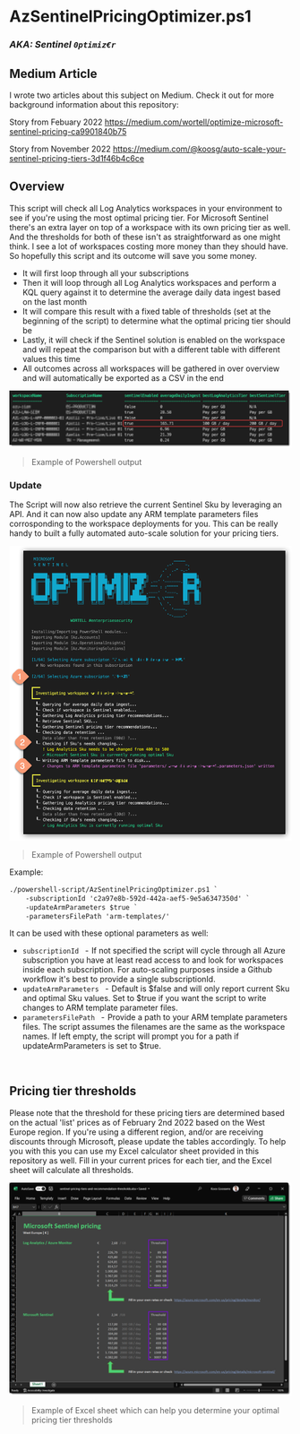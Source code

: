 # AzSentinelPricingOptimizer.ps1
### *AKA: Sentinel `0ptimiz€r`*

## Medium Article

I wrote two articles about this subject on Medium. Check it out for more background information about this repository:

Story from Febuary 2022
https://medium.com/wortell/optimize-microsoft-sentinel-pricing-ca9901840b75

Story from November 2022
<https://medium.com/@koosg/auto-scale-your-sentinel-pricing-tiers-3d1f46b4c6ce>

## Overview

This script will check all Log Analytics workspaces in your environment to see if you're using the most optimal pricing tier.
For Microsoft Sentinel there's an extra layer on top of a workspace with its own pricing tier as well. And the thresholds for both of these isn't as straightforward as one might think.
I see a lot of workspaces costing more money than they should have. So hopefully this script and its outcome will save you some money.

- It will first loop through all your subscriptions
- Then it will loop through all Log Analytics workspaces and perform a KQL query against it to determine the average daily data ingest based on the last month
- It will compare this result with a fixed table of thresholds (set at the beginning of the script) to determine what the optimal pricing tier should be
- Lastly, it will check if the Sentinel solution is enabled on the workspace and will repeat the comparison but with a different table with different values this time
- All outcomes across all workspaces will be gathered in over overview and will automatically be exported as a CSV in the end

![](images/powershell-output.png)
> Example of Powershell output

### Update

The Script will now also retrieve the current Sentinel Sku by leveraging an API. And it can now also update any ARM template parameters files corrosponding to the workspace deployments for you. This can be really handy to built a fully automated auto-scale solution for your pricing tiers.

![](images/powershell-output0.png)
> Example of Powershell output

Example:
```
./powershell-script/AzSentinelPricingOptimizer.ps1 `
    -subscriptionId 'c2a97e8b-592d-442a-aef5-9e5a6347350d' `
    -updateArmParameters $true `
    -parametersFilePath 'arm-templates/'
```
It can be used with these optional parameters as well:
- `subscriptionId ` -  If not specified the script will cycle through all Azure subscription you have at least read access to and look for workspaces inside each subscription. For auto-scaling purposes inside a Github workflow it's best to provide a single subscriptionId.
- `updateArmParameters ` -  Default is $false and will only report current Sku and optimal Sku values. Set to $true if you want the script to write changes to ARM template parameter files.
- `parametersFilePath ` -  Provide a path to your ARM template parameters files. The script assumes the filenames are the same as the workspace names. If left empty, the script will prompt you for a path if updateArmParameters is set to $true.

<br>

## Pricing tier thresholds

Please note that the threshold for these pricing tiers are determined based on the actual 'list' prices as of February 2nd 2022 based on the West Europe region.
If you're using a different region, and/or are receiving discounts through Microsoft, please update the tables accordingly.
To help you with this you can use my Excel calculator sheet provided in this repository as well. Fill in your current prices for each tier, and the Excel sheet will calculate all thresholds.

![](images/excel-calculator.png)
> Example of Excel sheet which can help you determine your optimal pricing tier thresholds
